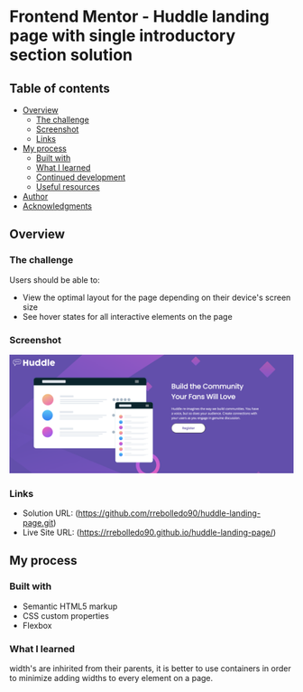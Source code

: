 # Frontend Mentor - Huddle landing page with single introductory section solution

## Table of contents

- [Overview](#overview)
  - [The challenge](#the-challenge)
  - [Screenshot](#screenshot)
  - [Links](#links)
- [My process](#my-process)
  - [Built with](#built-with)
  - [What I learned](#what-i-learned)
  - [Continued development](#continued-development)
  - [Useful resources](#useful-resources)
- [Author](#author)
- [Acknowledgments](#acknowledgments)

## Overview

### The challenge

Users should be able to:

- View the optimal layout for the page depending on their device's screen size
- See hover states for all interactive elements on the page

### Screenshot

![](images/Huddle-screenshot.png)

### Links

- Solution URL: (https://github.com/rrebolledo90/huddle-landing-page.git)
- Live Site URL: (https://rrebolledo90.github.io/huddle-landing-page/)

## My process

### Built with

- Semantic HTML5 markup
- CSS custom properties
- Flexbox

### What I learned

width's are inhirited from their parents, it is better to use containers in order to minimize adding widths to every element on a page.
